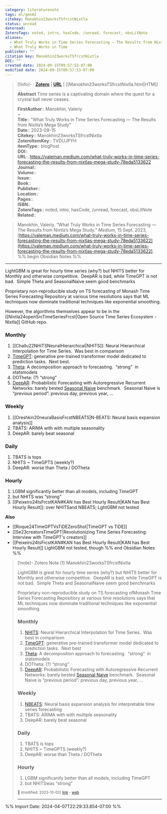 ```yaml
---
category: literaturenote
tags: ml/genAI
citekey: Manokhin23worksTSfrcstNixtla
status: unread
dateread: 
ZoteroTags: noted, intro, hasCode, /unread, forecast, obsLitNote
aliases:
  - What Truly Works in Time Series Forecasting — The Results from Nixtla’s Mega Study
  - What Truly Works in Time
publisher: ""
citation key: Manokhin23worksTSfrcstNixtla
DOI: ""
created date: 2024-09-15T09:57:53-07:00
modified date: 2024-09-15T09:57:53-07:00
---
```


> [!info]- : [**Zotero**](zotero://select/library/items/TVDUJPYH)   | [**URL**](https://valeman.medium.com/what-truly-works-in-time-series-forecasting-the-results-from-nixtlas-mega-study-78eda5133622) | [[Manokhin23worksTSfrcstNixtla.html|HTM]]
>
> 
> **Abstract**
> Time series is a captivating domain where the quest for a crystal ball never ceases.
> 
> 
> **FirstAuthor**:: Manokhin, Valeriy  
~    
> **Title**:: "What Truly Works in Time Series Forecasting — The Results from Nixtla’s Mega Study"  
> **Date**:: 2023-09-15  
> **Citekey**:: Manokhin23worksTSfrcstNixtla  
> **ZoteroItemKey**:: TVDUJPYH  
> **itemType**:: blogPost  
> **DOI**::   
> **URL**:: https://valeman.medium.com/what-truly-works-in-time-series-forecasting-the-results-from-nixtlas-mega-study-78eda5133622  
> **Journal**::   
> **Volume**::   
> **Issue**::   
> **Book**::   
> **Publisher**::   
> **Location**::    
> **Pages**::   
> **ISBN**::   
> **ZoteroTags**:: noted, intro, hasCode, /unread, forecast, obsLitNote
>**Related**:: 

> Manokhin, Valeriy. “What Truly Works in Time Series Forecasting — The Results from Nixtla’s Mega Study.” _Medium_, 15 Sept. 2023, [https://valeman.medium.com/what-truly-works-in-time-series-forecasting-the-results-from-nixtlas-mega-study-78eda5133622](https://valeman.medium.com/what-truly-works-in-time-series-forecasting-the-results-from-nixtlas-mega-study-78eda5133622).
%% begin Obsidian Notes %%
___

LightGBM is great for hourly time series (why?) but NHITS better for Monthly and otherwise competitive.  DeepAR is bad, while TimeGPT is not bad.  Simple Theta and SeasonalNaive seem good benchmarks

Proprietary non-reproducible study on TS forecasting of Monash Time Series Forecasting Repository at various time resolutions says that ML techniques now dominate traditional techniques like exponential smoothing.

However, the algorithms themselves appear to be in the [[Nixtla24openSrcTimeSeriesFrcst|Open Source Time Series Ecosystem - Nixtla]] GitHub repo.

### Monthly

1. [[Challu22NHiTSNeuralHierarchical|NHITS]]: Neural Hierarchical Interpolation for Time Series.  Was best in comparison
2. [TimeGPT](https://github.com/Nixtla/nixtla): generative pre-trained transformer model dedicated to prediction tasks.  Next best.
3. [Theta](https://towardsdatascience.com/theta-model-for-time-series-forecasting-642ad1d00358): A decomposition approach to forecasting.  “strong”  in statsmodels
4. DOTheta: (?) “strong”
5. [DeepAR](https://arxiv.org/abs/1704.04110): Probabilistic Forecasting with Autoregressive Recurrent Networks: barely bested [Seasonal Naive](https://openforecast.org/adam/simpleForecastingMethods.html) benchmark.  Seasonal Naive is “previous period”: previous day, previous year, …

### Weekly

1. [[Oreshkin20neuraBasisFrcstNBEATS|N-BEATS: Neural basis expansion analysis]]
2. TBATS: ARIMA with with multiple seasonality
3. DeepAR: barely beat seasonal

### Daily

1. TBATS is tops
2. NHITS ~ TimeGPTS (weekly?)
3. DeepAR: worse than Theta / DOTheta

### Hourly

1. LGBM significantly better than all models, including TimeGPT
2. but NHITS was “strong”
3. [[Peixeiro24tsFrcstKAN#KAN has Best Hourly Result|KAN has Best Hourly Result]]: over NHITSand NBEATS; LghtGBM not tested

**Also**
* [[Roque24TimeGPTVsTiDEZeroShot|TimeGPT vs TiDE]]
* [[Se23creatorsTimeGPT|Revolutionizing Time Series Forecasting: Interview with TimeGPT's creators]]
* [[Peixeiro24tsFrcstKAN#KAN has Best Hourly Result|KAN has Best Hourly Result]] LightGBM not tested, though
%% end Obsidian Notes %%

> [!note]- Zotero Note (1)
> Manokhin23worksTSfrcstNixtla
> 
> LightGBM is great for hourly time series (why?) but NHITS better for Monthly and otherwise competitive.  DeepAR is bad, while TimeGPT is not bad.  Simple Theta and SeasonalNaive seem good benchmarks
> 
> Proprietary non-reproducible study on TS forecasting ofMonash Time Series Forecasting Repositiory at various time resolutions says that ML techniques now dominate traditional techniques like exponential smoothing.
> 
> ### Monthly
> 
> 1. [NHITS](https://nixtla.github.io/neuralforecast/models.nhits.html): Neural Hierarchical Interpolation for Time Series.  Was best in comparison
> 2. [TimeGPT](https://github.com/Nixtla/nixtla): generative pre-trained transformer model dedicated to prediction tasks.  Next best
> 3. [Theta](https://towardsdatascience.com/theta-model-for-time-series-forecasting-642ad1d00358): A decomposition approach to forecasting.  “strong”  in statsmodels
> 4. DOTheta: (?) “strong”
> 5. [DeepAR](https://arxiv.org/abs/1704.04110): Probabilistic Forecasting with Autoregressive Recurrent Networks: barely bested [Seasonal Naive](https://openforecast.org/adam/simpleForecastingMethods.html) benchmark.  Seasonal Naive is “previous period”: previous day, previous year, …
> 
> ### Weekly
> 
> 1. [NBEATS](https://arxiv.org/abs/1905.10437): Neural basis expansion analysis for interpretable time series forecasting
> 2. TBATS: ARIMA with with multiple seasonality
> 3. DeepAR: barely beat seasonal
> 
> ### Daily
> 
> 1. TBATS is tops
> 2. NHITS ~ TimeGPTS (weekly?)
> 3. DeepAR: worse than Theta / DOTheta
> 
> ### Hourly
> 
> 1. LGBM significantly better than all models, including TimeGPT
> 2. but NHITSwas “strong”
> 
> <small>📝️ (modified: 2023-10-02) [link](zotero://select/library/items/WJ3DJ2LU) - [web](http://zotero.org/users/60638/items/WJ3DJ2LU)</small>
>  
> ---




%% Import Date: 2024-04-07T22:29:33.854-07:00 %%
